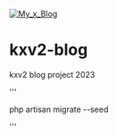 [![My_x_Blog](https://raw.githubusercontent.com/a-hakim/kxv2-blog/main/public/image/my_x_blog_logo.png?token=GHSAT0AAAAAACGXUX724J2MNKGPW4SIUWMEZH7JKGA)](https://github.com/a-hakim)

# kxv2-blog

kxv2 blog project 2023

'''

php artisan migrate --seed

'''
